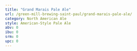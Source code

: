 ```yaml
---
title: "Grand Marais Pale Ale"
url: /green-mill-brewing-saint-paul/grand-marais-pale-ale/
category: North American Ale
style: American-Style Pale Ale
abv: 0
ibu: 0
srm: 0
upc: 0
---
```


